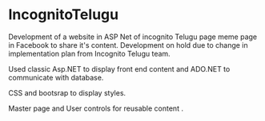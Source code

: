 # IncognitoTelugu
Development of a website in ASP Net of incognito Telugu page meme page in Facebook to share it's content. Development on hold due to change in implementation plan from Incognito Telugu team.

Used classic Asp.NET to display front end content and ADO.NET to communicate with database.

CSS and bootsrap to display styles.

Master page and User controls for reusable content .


